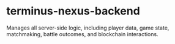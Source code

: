 # terminus-nexus-backend
Manages all server-side logic, including player data, game state, matchmaking, battle outcomes, and blockchain interactions.
